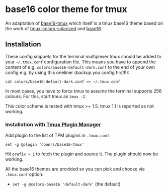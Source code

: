 # base16 color theme for tmux

An adaptation of [base16-tmux](/mattdavis90/base16-tmux) which itself is a tmux base16 theme based on the work of [tmux-colors-solarized](https://github.com/seebi/tmux-colors-solarized) and [base16](https://github.com/chriskempson/base16).

## Installation
These config snippets for the terminal multiplexer tmux should be added to your `~/.tmux.conf` configuration file.
This means you have to append the content of e.g. `colors/base16-default-dark.conf` to the end of your own config e.g. by using this oneliner (backup you config first!!):

    cat colors/base16-default-dark.conf >> ~/.tmux.conf

In most cases, you have to force tmux to assume the terminal supports 256 colours.
For this, start tmux as `tmux -2`.

This color scheme is tested with tmux >= 1.5. tmux 1.1 is reported as not working.

### Installation with [Tmux Plugin Manager](https://github.com/tmux-plugins/tpm)

Add plugin to the list of TPM plugins in `.tmux.conf`:

    set -g @plugin 'connrs/base16-tmux'

Hit `prefix + I` to fetch the plugin and source it. The plugin should now be working.

All the base16 themes are provided so you can pick and choose via `.tmux.conf` option:

- `set -g @colors-base16 'default-dark'` (the default)

